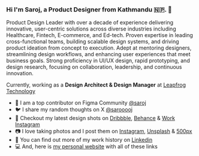 ### Hi I'm Saroj, a Product Designer from Kathmandu 🇳🇵. 👋 

Product Design Leader with over a decade of experience delivering innovative, user-centric solutions across diverse industries including Healthcare, Fintech, E-commerce, and Ed-tech. Proven expertise in leading cross-functional teams, building scalable design systems, and driving product ideation from concept to execution. Adept at mentoring designers, streamlining design workflows, and enhancing user experiences that meet business goals. Strong proficiency in UI/UX design, rapid prototyping, and design research, focusing on collaboration, leadership, and continuous innovation.

Currently, working as a **Design Architect & Design Manager** at  [Leapfrog Technology](https://www.lftechnology.com/)

 - 🚀 I am a top contributor on Figma Community [@saroj](https://www.figma.com/@saroj) 
 - 🐦 I share my random thoughts on X [@sarooooj](https://twitter.com/sarooooj) 
 - 🏀 Checkout my latest design shots on [Dribbble](https://dribbble.com/sarojshahi), [Behance](https://www.behance.net/sarojshahi) & [Work Instagram](https://www.instagram.com/_sarojshahi/)
 - 📷 I love taking photos and I post them on [Instagram](https://www.instagram.com/sarooooj_/), [Unsplash](https://unsplash.com/@sarojshahi) & [500px](http://500px.com/sarojshahi)
 - 💼 You can find out more of my work history on [Linkedin](https://www.linkedin.com/in/sarojshahi/)
 - 💻 And, here is [my personal website](https://www.sarojshahi.com/) with all of these links

